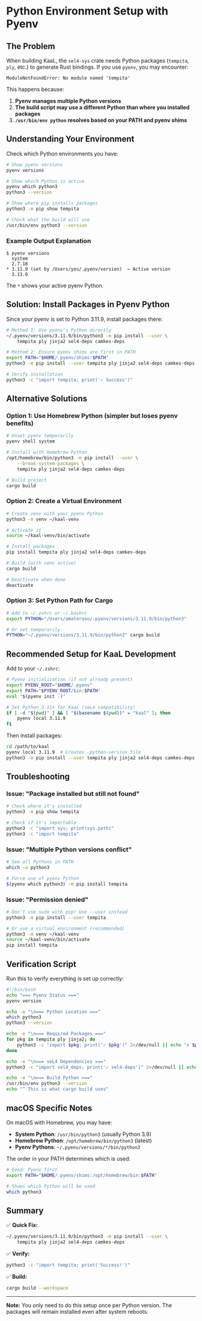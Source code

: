 # Python Environment Setup with Pyenv

## The Problem

When building KaaL, the `sel4-sys` crate needs Python packages (`tempita`, `ply`, etc.) to generate Rust bindings. If you use `pyenv`, you may encounter:

```
ModuleNotFoundError: No module named 'tempita'
```

This happens because:
1. **Pyenv manages multiple Python versions**
2. **The build script may use a different Python than where you installed packages**
3. **`/usr/bin/env python` resolves based on your PATH and pyenv shims**

## Understanding Your Environment

Check which Python environments you have:

```bash
# Show pyenv versions
pyenv versions

# Show which Python is active
pyenv which python3
python3 --version

# Show where pip installs packages
python3 -m pip show tempita

# Check what the build will use
/usr/bin/env python3 --version
```

### Example Output Explanation

```
$ pyenv versions
  system
  2.7.18
* 3.11.9 (set by /Users/you/.pyenv/version)  ← Active version
  3.13.0
```

The `*` shows your active pyenv Python.

## Solution: Install Packages in Pyenv Python

Since your pyenv is set to Python 3.11.9, install packages there:

```bash
# Method 1: Use pyenv's Python directly
~/.pyenv/versions/3.11.9/bin/python3 -m pip install --user \
    tempita ply jinja2 sel4-deps camkes-deps

# Method 2: Ensure pyenv shims are first in PATH
export PATH="$HOME/.pyenv/shims:$PATH"
python3 -m pip install --user tempita ply jinja2 sel4-deps camkes-deps

# Verify installation
python3 -c "import tempita; print('✓ Success')"
```

## Alternative Solutions

### Option 1: Use Homebrew Python (simpler but loses pyenv benefits)

```bash
# Unset pyenv temporarily
pyenv shell system

# Install with Homebrew Python
/opt/homebrew/bin/python3 -m pip install --user \
    --break-system-packages \
    tempita ply jinja2 sel4-deps camkes-deps

# Build project
cargo build
```

### Option 2: Create a Virtual Environment

```bash
# Create venv with your pyenv Python
python3 -m venv ~/kaal-venv

# Activate it
source ~/kaal-venv/bin/activate

# Install packages
pip install tempita ply jinja2 sel4-deps camkes-deps

# Build (with venv active)
cargo build

# Deactivate when done
deactivate
```

### Option 3: Set Python Path for Cargo

```bash
# Add to ~/.zshrc or ~/.bashrc
export PYTHON="/Users/amaterasu/.pyenv/versions/3.11.9/bin/python3"

# Or set temporarily
PYTHON="~/.pyenv/versions/3.11.9/bin/python3" cargo build
```

## Recommended Setup for KaaL Development

Add to your `~/.zshrc`:

```bash
# Pyenv initialization (if not already present)
export PYENV_ROOT="$HOME/.pyenv"
export PATH="$PYENV_ROOT/bin:$PATH"
eval "$(pyenv init -)"

# Set Python 3.11+ for KaaL (seL4 compatibility)
if [ -d "$(pwd)" ] && [ "$(basename $(pwd))" = "kaal" ]; then
    pyenv local 3.11.9
fi
```

Then install packages:

```bash
cd /path/to/kaal
pyenv local 3.11.9  # Creates .python-version file
python3 -m pip install --user tempita ply jinja2 sel4-deps camkes-deps
```

## Troubleshooting

### Issue: "Package installed but still not found"

```bash
# Check where it's installed
python3 -m pip show tempita

# Check if it's importable
python3 -c "import sys; print(sys.path)"
python3 -c "import tempita"
```

### Issue: "Multiple Python versions conflict"

```bash
# See all Pythons in PATH
which -a python3

# Force use of pyenv Python
$(pyenv which python3) -m pip install tempita
```

### Issue: "Permission denied"

```bash
# Don't use sudo with pip! Use --user instead
python3 -m pip install --user tempita

# Or use a virtual environment (recommended)
python3 -m venv ~/kaal-venv
source ~/kaal-venv/bin/activate
pip install tempita
```

## Verification Script

Run this to verify everything is set up correctly:

```bash
#!/bin/bash
echo "=== Pyenv Status ==="
pyenv version

echo -e "\n=== Python Location ==="
which python3
python3 --version

echo -e "\n=== Required Packages ==="
for pkg in tempita ply jinja2; do
    python3 -c "import $pkg; print('✓ $pkg')" 2>/dev/null || echo "✗ $pkg (missing)"
done

echo -e "\n=== seL4 Dependencies ==="
python3 -c "import sel4_deps; print('✓ sel4-deps')" 2>/dev/null || echo "✗ sel4-deps (missing)"

echo -e "\n=== Build Python ==="
/usr/bin/env python3 --version
echo "^ This is what cargo build uses"
```

## macOS Specific Notes

On macOS with Homebrew, you may have:
- **System Python**: `/usr/bin/python3` (usually Python 3.9)
- **Homebrew Python**: `/opt/homebrew/bin/python3` (latest)
- **Pyenv Pythons**: `~/.pyenv/versions/*/bin/python3`

The order in your PATH determines which is used:

```bash
# Good: Pyenv first
export PATH="$HOME/.pyenv/shims:/opt/homebrew/bin:$PATH"

# Shows which Python will be used
which python3
```

## Summary

✅ **Quick Fix:**
```bash
~/.pyenv/versions/3.11.9/bin/python3 -m pip install --user \
    tempita ply jinja2 sel4-deps camkes-deps
```

✅ **Verify:**
```bash
python3 -c "import tempita; print('Success!')"
```

✅ **Build:**
```bash
cargo build --workspace
```

---

**Note:** You only need to do this setup once per Python version. The packages will remain installed even after system reboots.
